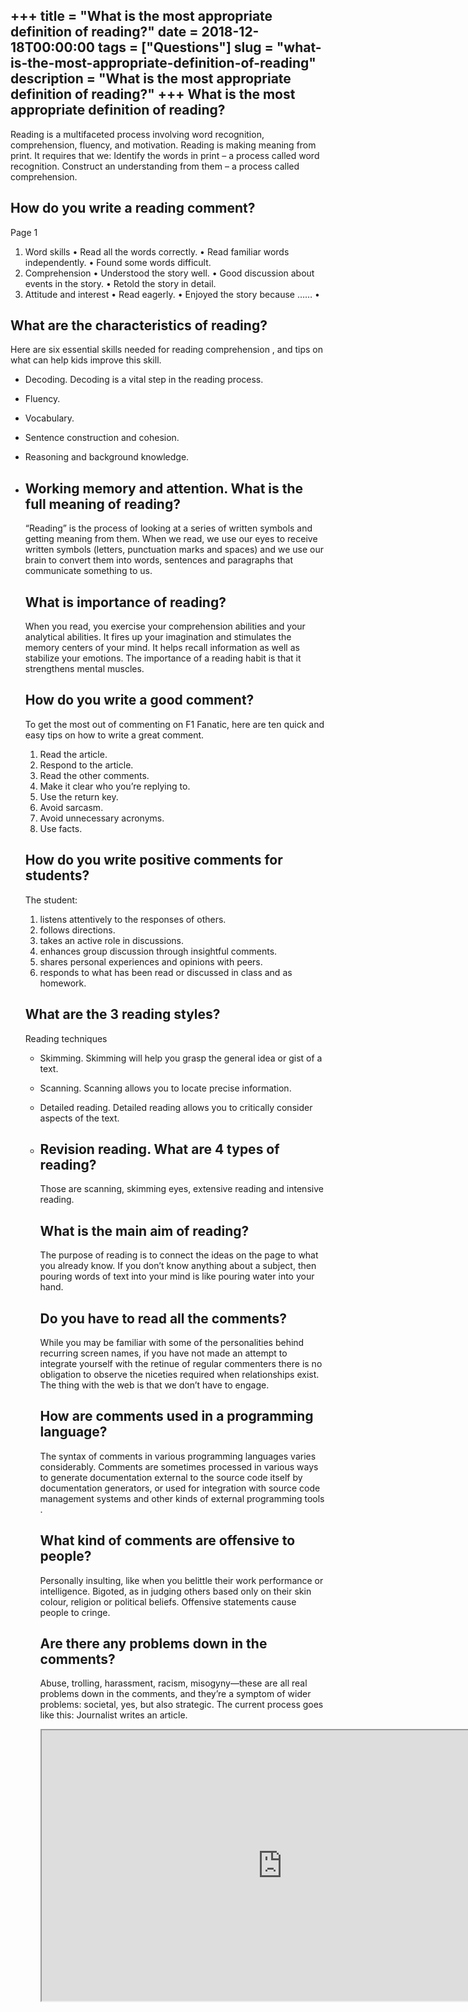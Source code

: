 +++
title = "What is the most appropriate definition of reading?"
date = 2018-12-18T00:00:00
tags = ["Questions"]
slug = "what-is-the-most-appropriate-definition-of-reading"
description = "What is the most appropriate definition of reading?"
+++
What is the most appropriate definition of reading?
---------------------------------------------------

Reading is a multifaceted process involving word recognition, comprehension, fluency, and motivation. Reading is making meaning from print. It requires that we: Identify the words in print – a process called word recognition. Construct an understanding from them – a process called comprehension.

How do you write a reading comment?
-----------------------------------

Page 1

1. Word skills • Read all the words correctly. • Read familiar words independently. • Found some words difficult.
2. Comprehension • Understood the story well. • Good discussion about events in the story. • Retold the story in detail.
3. Attitude and interest • Read eagerly. • Enjoyed the story because …… •

What are the characteristics of reading?
----------------------------------------

Here are six essential skills needed for reading comprehension , and tips on what can help kids improve this skill.

- Decoding. Decoding is a vital step in the reading process.
- Fluency.
- Vocabulary.
- Sentence construction and cohesion.
- Reasoning and background knowledge.
- Working memory and attention. What is the full meaning of reading?
    ------------------------------------
    
    “Reading” is the process of looking at a series of written symbols and getting meaning from them. When we read, we use our eyes to receive written symbols (letters, punctuation marks and spaces) and we use our brain to convert them into words, sentences and paragraphs that communicate something to us.
    
    What is importance of reading?
    ------------------------------
    
    When you read, you exercise your comprehension abilities and your analytical abilities. It fires up your imagination and stimulates the memory centers of your mind. It helps recall information as well as stabilize your emotions. The importance of a reading habit is that it strengthens mental muscles.
    
    How do you write a good comment?
    --------------------------------
    
    To get the most out of commenting on F1 Fanatic, here are ten quick and easy tips on how to write a great comment.
    
    
    1. Read the article.
    2. Respond to the article.
    3. Read the other comments.
    4. Make it clear who you’re replying to.
    5. Use the return key.
    6. Avoid sarcasm.
    7. Avoid unnecessary acronyms.
    8. Use facts.
    
    How do you write positive comments for students?
    ------------------------------------------------
    
    The student:
    
    
    1. listens attentively to the responses of others.
    2. follows directions.
    3. takes an active role in discussions.
    4. enhances group discussion through insightful comments.
    5. shares personal experiences and opinions with peers.
    6. responds to what has been read or discussed in class and as homework.
    
    What are the 3 reading styles?
    ------------------------------
    
    Reading techniques
    
    
    - Skimming. Skimming will help you grasp the general idea or gist of a text.
    - Scanning. Scanning allows you to locate precise information.
    - Detailed reading. Detailed reading allows you to critically consider aspects of the text.
    - Revision reading. What are 4 types of reading?
        ----------------------------
        
        Those are scanning, skimming eyes, extensive reading and intensive reading.
        
        What is the main aim of reading?
        --------------------------------
        
        The purpose of reading is to connect the ideas on the page to what you already know. If you don’t know anything about a subject, then pouring words of text into your mind is like pouring water into your hand.
        
        Do you have to read all the comments?
        -------------------------------------
        
        While you may be familiar with some of the personalities behind recurring screen names, if you have not made an attempt to integrate yourself with the retinue of regular commenters there is no obligation to observe the niceties required when relationships exist. The thing with the web is that we don’t have to engage.
        
        How are comments used in a programming language?
        ------------------------------------------------
        
        The syntax of comments in various programming languages varies considerably. Comments are sometimes processed in various ways to generate documentation external to the source code itself by documentation generators, or used for integration with source code management systems and other kinds of external programming tools .
        
        What kind of comments are offensive to people?
        ----------------------------------------------
        
        Personally insulting, like when you belittle their work performance or intelligence. Bigoted, as in judging others based only on their skin colour, religion or political beliefs. Offensive statements cause people to cringe.
        
        Are there any problems down in the comments?
        --------------------------------------------
        
        Abuse, trolling, harassment, racism, misogyny—these are all real problems down in the comments, and they’re a symptom of wider problems: societal, yes, but also strategic. The current process goes like this: Journalist writes an article.
        
        <iframe allow="accelerometer; autoplay; clipboard-write; encrypted-media; gyroscope; picture-in-picture" allowfullscreen="" class="__youtube_prefs__  epyt-is-override  no-lazyload" data-no-lazy="1" data-origheight="433" data-origwidth="770" data-skipgform_ajax_framebjll="" height="433" id="_ytid_64339" loading="lazy" src="https://www.youtube.com/embed/8GEdCMV1fz4?enablejsapi=1&autoplay=0&cc_load_policy=0&cc_lang_pref=&iv_load_policy=1&loop=0&modestbranding=0&rel=1&fs=1&playsinline=0&autohide=2&theme=dark&color=red&controls=1&" title="YouTube player" width="770"></iframe>